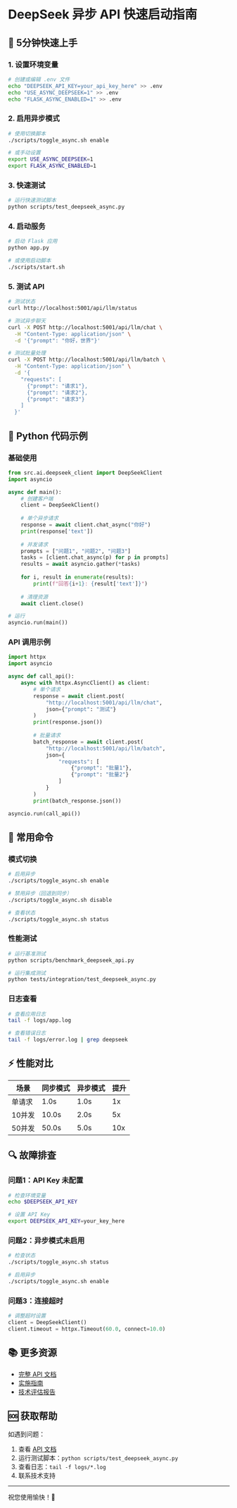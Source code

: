 # DeepSeek 异步 API 快速启动指南

## 🚀 5分钟快速上手

### 1. 设置环境变量

```bash
# 创建或编辑 .env 文件
echo "DEEPSEEK_API_KEY=your_api_key_here" >> .env
echo "USE_ASYNC_DEEPSEEK=1" >> .env
echo "FLASK_ASYNC_ENABLED=1" >> .env
```

### 2. 启用异步模式

```bash
# 使用切换脚本
./scripts/toggle_async.sh enable

# 或手动设置
export USE_ASYNC_DEEPSEEK=1
export FLASK_ASYNC_ENABLED=1
```

### 3. 快速测试

```bash
# 运行快速测试脚本
python scripts/test_deepseek_async.py
```

### 4. 启动服务

```bash
# 启动 Flask 应用
python app.py

# 或使用启动脚本
./scripts/start.sh
```

### 5. 测试 API

```bash
# 测试状态
curl http://localhost:5001/api/llm/status

# 测试异步聊天
curl -X POST http://localhost:5001/api/llm/chat \
  -H "Content-Type: application/json" \
  -d '{"prompt": "你好，世界"}'

# 测试批量处理
curl -X POST http://localhost:5001/api/llm/batch \
  -H "Content-Type: application/json" \
  -d '{
    "requests": [
      {"prompt": "请求1"},
      {"prompt": "请求2"},
      {"prompt": "请求3"}
    ]
  }'
```

## 📝 Python 代码示例

### 基础使用

```python
from src.ai.deepseek_client import DeepSeekClient
import asyncio

async def main():
    # 创建客户端
    client = DeepSeekClient()
    
    # 单个异步请求
    response = await client.chat_async("你好")
    print(response['text'])
    
    # 并发请求
    prompts = ["问题1", "问题2", "问题3"]
    tasks = [client.chat_async(p) for p in prompts]
    results = await asyncio.gather(*tasks)
    
    for i, result in enumerate(results):
        print(f"回答{i+1}: {result['text']}")
    
    # 清理资源
    await client.close()

# 运行
asyncio.run(main())
```

### API 调用示例

```python
import httpx
import asyncio

async def call_api():
    async with httpx.AsyncClient() as client:
        # 单个请求
        response = await client.post(
            "http://localhost:5001/api/llm/chat",
            json={"prompt": "测试"}
        )
        print(response.json())
        
        # 批量请求
        batch_response = await client.post(
            "http://localhost:5001/api/llm/batch",
            json={
                "requests": [
                    {"prompt": "批量1"},
                    {"prompt": "批量2"}
                ]
            }
        )
        print(batch_response.json())

asyncio.run(call_api())
```

## 🔧 常用命令

### 模式切换

```bash
# 启用异步
./scripts/toggle_async.sh enable

# 禁用异步（回退到同步）
./scripts/toggle_async.sh disable

# 查看状态
./scripts/toggle_async.sh status
```

### 性能测试

```bash
# 运行基准测试
python scripts/benchmark_deepseek_api.py

# 运行集成测试
python tests/integration/test_deepseek_async.py
```

### 日志查看

```bash
# 查看应用日志
tail -f logs/app.log

# 查看错误日志
tail -f logs/error.log | grep deepseek
```

## ⚡ 性能对比

| 场景 | 同步模式 | 异步模式 | 提升 |
|------|---------|---------|------|
| 单请求 | 1.0s | 1.0s | 1x |
| 10并发 | 10.0s | 2.0s | 5x |
| 50并发 | 50.0s | 5.0s | 10x |

## 🔍 故障排查

### 问题1：API Key 未配置

```bash
# 检查环境变量
echo $DEEPSEEK_API_KEY

# 设置 API Key
export DEEPSEEK_API_KEY=your_key_here
```

### 问题2：异步模式未启用

```bash
# 检查状态
./scripts/toggle_async.sh status

# 启用异步
./scripts/toggle_async.sh enable
```

### 问题3：连接超时

```python
# 调整超时设置
client = DeepSeekClient()
client.timeout = httpx.Timeout(60.0, connect=10.0)
```

## 📚 更多资源

- [完整 API 文档](./docs/api/deepseek_async_api.md)
- [实施指南](./docs/ASYNC_IMPLEMENTATION_GUIDE.md)
- [技术评估报告](./docs/reports/async_tech_evaluation.md)

## 🆘 获取帮助

如遇到问题：

1. 查看 [API 文档](./docs/api/deepseek_async_api.md)
2. 运行测试脚本：`python scripts/test_deepseek_async.py`
3. 查看日志：`tail -f logs/*.log`
4. 联系技术支持

---

祝您使用愉快！🎉
